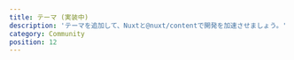```yaml
---
title: テーマ (実装中)
description: 'テーマを追加して、Nuxtと@nuxt/contentで開発を加速させましょう。'
category: Community
position: 12
---
```

